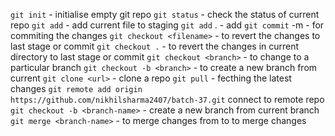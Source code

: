 `git init` - initialise empty git repo
`git status` - check the status of current repo
`git add` <filename> - add current file to staging
`git add` . - add 
`git commit` -m <message> - for commiting the changes
`git checkout <filename>`  - to revert the changes to last stage or commit
`git checkout .` - to revert the changes in current directory to last stage or commit
`git checkout <branch>` - to change to a particular branch
`git checkout -b <branch>` - to create a new branch from current
`git clone <url>` - clone a repo
`git pull` - fecthing the latest changes
`git remote add origin https://github.com/nikhilsharma2407/batch-37.git` connect to remote repo
`git checkout -b <branch-name>` - create a new branch from current branch
`git merge <branch-name>` -  to merge changes from <branch-name> to  to merge changes 
